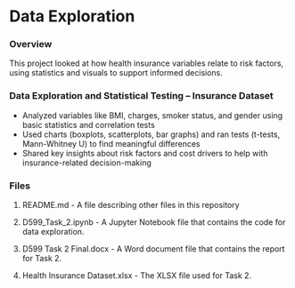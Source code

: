# Data Exploration

### Overview
This project looked at how health insurance variables relate to risk factors, using statistics and visuals to support informed decisions.


### Data Exploration and Statistical Testing – Insurance Dataset
-	Analyzed variables like BMI, charges, smoker status, and gender using basic statistics and correlation tests
-	Used charts (boxplots, scatterplots, bar graphs) and ran tests (t-tests, Mann-Whitney U) to find meaningful differences
-	Shared key insights about risk factors and cost drivers to help with insurance-related decision-making


### Files
1. README.md - A file describing other files in this repository

2. D599_Task_2.ipynb - A Jupyter Notebook file that contains the code for data exploration.

3. D599 Task 2 Final.docx - A Word document file that contains the report for Task 2.

4. Health Insurance Dataset.xlsx - The XLSX file used for Task 2.
